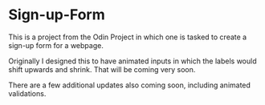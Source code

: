 # Sign-up-Form
This is a project from the Odin Project in which one is tasked to create a sign-up form for a webpage.

Originally I designed this to have animated inputs in which the labels would shift upwards and shrink. That will be coming very soon. 

There are a few additional updates also coming soon, including animated validations. 
